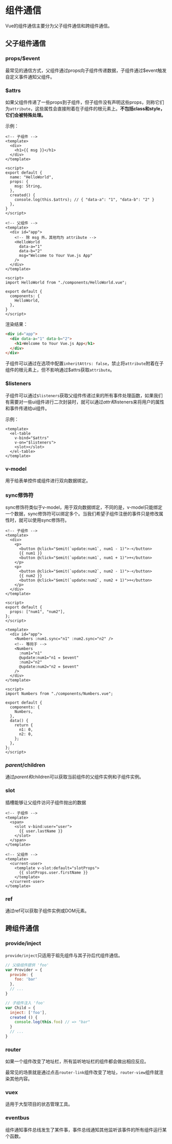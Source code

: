 # 组件通信

Vue的组件通信主要分为父子组件通信和跨组件通信。

## 父子组件通信

### props/$event

最常见的通信方式，父组件通过props向子组件传递数据，子组件通过$event触发自定义事件通知父组件。

### $attrs

如果父组件传递了一些props到子组件，但子组件没有声明这些props，则称它们为`attribute`，这些属性会直接附着在子组件的根元素上。**不包括class和style，它们会被特殊处理。**

示例：

```vue
<!-- 子组件 -->
<template>
  <div>
    <h1>{{ msg }}</h1>
  </div>
</template>

<script>
export default {
  name: "HelloWorld",
  props: {
    msg: String,
  },
  created() {
    console.log(this.$attrs); // { "data-a": "1", "data-b": "2" }
  },
}
</script>
```



```vue
<!-- 父组件 -->
<template>
  <div id="app">
    <!-- 除 msg 外，其他均为 attribute -->
    <HelloWorld
      data-a="1"
      data-b="2"
      msg="Welcome to Your Vue.js App"
    />
  </div>
</template>

<script>
import HelloWorld from "./components/HelloWorld.vue";

export default {
  components: {
    HelloWorld,
  },
}
</script>
```

渲染结果：

```html
<div id="app">
  <div data-a="1" data-b="2">
    <h1>Welcome to Your Vue.js App</h1>
  </div>
</div>
```

子组件可以通过在选项中配置`inheritAttrs: false`，禁止将`attribute`附着在子组件的根元素上，但不影响通过$attrs获取`attribute`。

### $listeners

子组件可以通过`$listeners`获取父组件传递过来的所有事件处理函数，如果我们有需要对一些ui组件进行二次封装时，就可以通过$attr和$listeners来将用户的属性和事件传递给ui组件。

示例：

```vue
<template>
  <el-table
    v-bind="$attrs"
    v-on="$listeners">
    <slot></slot>
  </el-table>
</template>
```

### v-model

用于给表单控件或组件进行双向数据绑定。

### sync修饰符

sync修饰符类似于v-model，用于双向数据绑定，不同的是，v-model只能绑定一个数据，sync修饰符可以绑定多个。当我们希望子组件注册的事件只是修改属性时，就可以使用sync修饰符。

```vue
<!-- 子组件 -->
<template>
  <div>
    <p>
      <button @click="$emit(`update:num1`, num1 - 1)">-</button>
      {{ num1 }}
      <button @click="$emit(`update:num1`, num1 + 1)">+</button>
    </p>
    <p>
      <button @click="$emit(`update:num2`, num2 - 1)">-</button>
      {{ num2 }}
      <button @click="$emit(`update:num2`, num2 + 1)">+</button>
    </p>
  </div>
</template>

<script>
export default {
  props: ["num1", "num2"],
};
</script>
```

```vue
<template>
  <div id="app">
    <Numbers :num1.sync="n1" :num2.sync="n2" />
    <!-- 等同于 -->
    <Numbers
      :num1="n1"
      @update:num1="n1 = $event"
      :num2="n2"
      @update:num2="n2 = $event"
    />
  </div>
</template>

<script>
import Numbers from "./components/Numbers.vue";

export default {
  components: {
    Numbers,
  },
  data() {
    return {
      n1: 0,
      n2: 0,
    };
  },
};
</script>
```

### $parent/$children

通过$parent和$children可以获取当前组件的父组件实例和子组件实例。

### slot

插槽能够让父组件访问子组件抛出的数据

```vue
<!-- 子组件 -->
<template>
  <span>
    <slot v-bind:user="user">
      {{ user.lastName }}
    </slot>
  </span>
</template>
```

```vue
<!-- 父组件 -->
<template>
  <current-user>
    <template v-slot:default="slotProps">
      {{ slotProps.user.firstName }}
    </template>
  </current-user>
</template>
```



### ref

通过ref可以获取子组件实例或DOM元素。



## 跨组件通信

### provide/inject

`provide/inject`只适用于祖先组件与其子孙后代组件通信。

```js
// 父级组件提供 'foo'
var Provider = {
  provide: {
    foo: 'bar'
  },
  // ...
}

// 子组件注入 'foo'
var Child = {
  inject: ['foo'],
  created () {
    console.log(this.foo) // => "bar"
  }
  // ...
}
```



### router

如果一个组件改变了地址栏，所有监听地址栏的组件都会做出相应反应。

最常见的场景就是通过点击`router-link`组件改变了地址，`router-view`组件就渲染其他内容。

### vuex

适用于大型项目的状态管理工具。

### eventbus

组件通知事件总线发生了某件事，事件总线通知其他监听该事件的所有组件运行某个函数。





